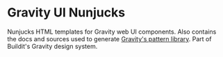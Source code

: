 # Gravity UI Nunjucks

Nunjucks HTML templates for Gravity web UI components. Also contains the docs and sources used to generate [Gravity's pattern library](http://style.buildit.digital/). Part of Buildit's Gravity design system.
